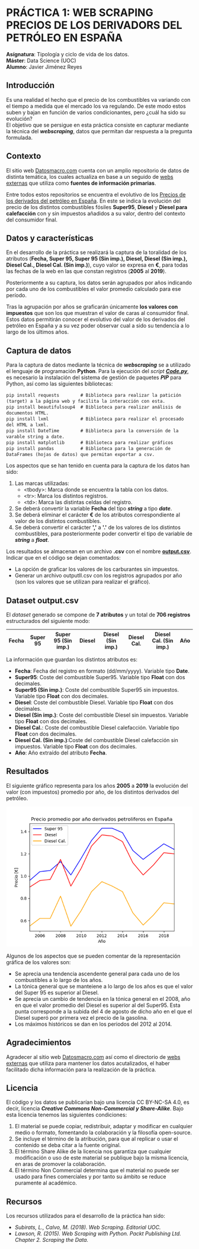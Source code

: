 # PRÁCTICA 1: WEB SCRAPING PRECIOS DE LOS DERIVADORS DEL PETRÓLEO EN ESPAÑA 
**Asígnatura**: Tipología y ciclo de vida de los datos.  
**Máster**: Data Science (UOC)  
**Alumno**: Javier Jiménez Reyes  

## Introducción  
Es una realidad el hecho que el precio de los combustibles va variando con el tiempo a medida que el mercado los va regulando. De este modo estos suben y bajan en función de varios condicionantes, pero ¿cuál ha sido su evolución?  
El objetivo que se persigue en esta práctica consiste en capturar mediante la técnica del **_webscraping_**, datos que permitan dar respuesta a la pregunta formulada.

## Contexto
El sitio web [Datosmacro.com](https://datosmacro.expansion.com/) cuenta con un amplio repositorio de datos de distinta temática, los cuales actualiza en base a un seguido de [webs externas](https://datosmacro.expansion.com/legal/fuentes) que utiliza como **fuentes de información primarias**. 

Entre todos estos repositorios se encuentra el evolutivo de los [Precios de los derivados del petróleo en España](https://datosmacro.expansion.com/energia/precios-gasolina-diesel-calefaccion/espana). En este se indica la evolución del precio de los distintos combustibles fósiles **Super95**, **Diesel** y **Diesel para calefacción** con y sin impuestos añadidos a su valor, dentro del contexto del consumidor final.

## Datos y características
En el desarrollo de la práctica se realizará la captura de la toralidad de los atributos (**Fecha, Super 95, Super 95 (Sin imp.), Diesel, Diesel (Sin imp.), Diesel Cal., Diesel Cal. (Sin imp.)**), cuyo valor se expresa en **€**, para todas las fechas de la web en las que constan registros (**2005** al **2019**).

Posteriormente a su captura, los datos serán agrupados por años indicando por cada uno de los combustibles el valor promedio calculado para ese período. 

Tras la agrupación por años se graficarán únicamente **los valores con impuestos** que son los que muestran el valor de caras al consumidor final. Estos datos permitirán conocer el evolutivo del valor de los derivados del petróleo en España y a su vez poder observar cual a sido su tendencia a lo largo de los últimos años.

## Captura de datos 
Para la captura de datos mediante la técnica de **_webscraping_** se a utilizado el lenguaje de programación **Python**. Para la ejecución del *script* [**_Code.py_**](https://github.com/JJReyes91/WebScraping_PR1/blob/master/Code.py), es necesario la instalación del sistema de gestión de paquetes **_PIP_** para Python, así como las siguientes bibliotecas:  
```
pip install requests        # Biblioteca para realizar la patición (target) a la página web y facilita la interacción con esta.
pip install beautifulsoup4  # Biblioteca para realizar análisis de documentos HTML.
pip install lxml            # Biblioteca para realizar el procesado del HTML a lxml.
pip install DateTime        # Biblioteca para la conversión de la varable string a date.
pip install matplotlib      # Biblioteca para realizar gráficos
pip install pandas          # Biblioteca para la generación de DataFrames (hojas de datos) que permitan exportar a csv.
```
Los aspectos que se han tenido en cuenta para la captura de los datos han sido:

1. Las marcas utilizadas: 
   -  \<tbody>\: Marca donde se encuentra la tabla con los datos.
   -  \<tr>\: Marca los distintos registros.
   -  \<td>\: Marca las distintas celdas del registro.
2. Se deberá convertir la variable **Fecha** del tipo **_string_** a tipo **_date_**.
3. Se deberá eliminar el carácter **€** de los atributos correspondiente al valor de los distintos combustibles. 
4. Se deberá convertir el carácter **','** a **'.'** de los valores de los distintos combustibles, para posteriormente poder convertir      el tipo de variable de **_string_** a **_float_**.

Los resultados se almacenan en un archivo **.csv** con el nombre [**output.csv**](https://github.com/JJReyes91/WebScraping_PR1/blob/master/outup.csv).
Indicar que en el código se dejan comentados:
- La opción de graficar los valores de los carburantes sin impuestos.
- Generar un archivo outputII.csv con los registros agrupados por año (son los valores que se utilizan para realizar el gráfico). 

## Dataset output.csv
El *dataset* generado se compone de **7 atributos** y un total de **706 registros** estructurados del siguiente modo:

| Fecha    | Super 95  | Super 95 (Sin imp.) | Diesel      | Diesel (Sin imp.) | Diesel Cal. |  Diesel Cal. (Sin imp.)| Año     |
| -------- | --------- | ------------------- | ----------- | ----------------- | ----------- | ---------------------- | ------- |

La información que guardan los distintos atributos es:

- **Fecha**: Fecha del registro en formato (dd/mm/yyyy). Variable tipo **Date**.
- **Super95**: Coste del combustible Super95. Variable tipo **Float** con dos decimales.
- **Super95 (Sin imp.)**: Coste del combustible Super95 sin impuestos. Variable tipo **Float** con dos decimales.
- **Diesel**: Coste del combustible Diesel. Variable tipo **Float** con dos decimales.
- **Diesel (Sin imp.)**: Coste del combustible Diesel sin impuestos. Variable tipo **Float** con dos decimales.
- **Diesel Cal.**: Coste del combustible Diesel calefacción. Variable tipo **Float** con dos decimales.
- **Diesel Cal. (Sin imp.)**:Coste del combustible Diesel calefacción sin impuestos. Variable tipo **Float** con dos decimales.
- **Año**: Año extraído del atributo **Fecha**.

## Resultados
El siguiente gráfico representa para los años **2005** a **2019** la evolución del valor (con impuestos) promedio por año, de los distintos derivados del petróleo. 

![Image description](https://github.com/JJReyes91/WebScraping_PR1/blob/master/Gr%C3%A1fico%20resultado.png)

Algunos de los aspectos que se pueden comentar de la representación gráfica de los valores son: 
- Se aprecia una tendencia ascendente general para cada uno de los combustibles a lo largo de los años.
- La tónica general que se manteiene a lo largo de los años es que el valor del Super 95 es superior al Diesel. 
- Se aprecia un cambio de tendencia en la tónica general en el 2008, año en que el valor promedio del Diesel es superior al del Super95.   Esta punta corresponde a la subida del 4 de agosto de dicho año en el que el Diesel superó por primera vez el precio de la gasolina.
- Los máximos históricos se dan en los periodos del 2012 al 2014. 

## Agradecimientos
Agradecer al sitio web [Datosmacro.com](https://datosmacro.expansion.com/) así como el directorio de [webs externas](https://datosmacro.expansion.com/legal/fuentes) que utiliza para mantener los datos acutalizados, el haber facilitado dicha información para la realización de la práctica. 

## Licencia
El código y los datos se publicarían bajo una licencia CC BY-NC-SA 4.0, es decir, licencia **_Creative Commons Non-Commercial y Share-Alike_**. Bajo esta licencia tenemos las siguientes condiciones:
1. El material se puede copiar, redistribuir, adaptar y modificar en cualquier medio o formato, fomentando la colaboración y la filosofía open-source.
2. Se incluye el término de la atribución, para que al replicar o usar el contenido se deba citar a la fuente original.
3. El término Share Alike de la licencia nos garantiza que cualquier modificación o uso
de este material se publique bajo la misma licencia, en aras de promover la colaboración.
4. El término Non Commercial determina que el material no puede ser usado para fines comerciales y por tanto su ámbito se reduce puramente al académico.

## Recursos
Los recursos utilizados para el desarrollo de la práctica han sido: 
- *Subirats, L., Calvo, M. (2018). Web Scraping. Editorial UOC.*
- *Lawson, R. (2015). Web Scraping with Python. Packt Publishing Ltd. Chapter 2. Scraping the Data.*
